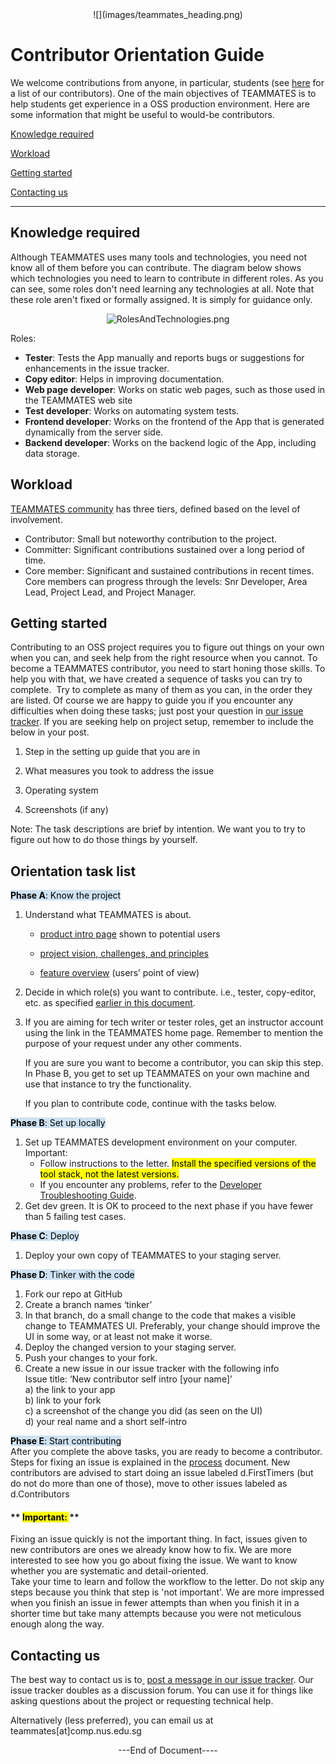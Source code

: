 <center>![](images/teammates_heading.png) </center>


# **Contributor Orientation Guide**



We welcome contributions from anyone, in particular, students (see [here](https://www.google.com/url?q=http://teammatesv4.appspot.com/about.html&sa=D&ust=1458427634357000&usg=AFQjCNGIbS5nfk0HxVCMSqPXXmcaOSz47w) for a list of our contributors). One of the main objectives of TEAMMATES is to help students get experience in a OSS production environment. Here are some information that might be useful to would-be contributors.



[Knowledge required](#h.abftcg92xk1k)

[Workload](#h.8yn20iebwilp)

[Getting started](#h.4es3v3yquxal)

[Contacting us](#h.5lngkuxtl5mo)

* * *



## Knowledge required

Although TEAMMATES uses many tools and technologies, you need not know all of them before you can contribute. The diagram below shows which technologies you need to learn to contribute in different roles. As you can see, some roles don't need learning any technologies at all. Note that these role aren't fixed or formally assigned. It is simply for guidance only.

<center>

![RolesAndTechnologies.png](https://lh6.googleusercontent.com/3cvr4dEJEBiqlsY_X6-sTwTyYCvk_d5YKsLM2Z-IWI7AEd6c1bYgZ4LDW5yDbwrd9b3kIrGD08kIKyVkg9vHmO-_iXhs8bpGQyJnwpKA12pFWj1Tj-XYuXVYkOBgoI_BVBHkR6I)

</center>

Roles:

* **Tester**: Tests the App manually and reports bugs or suggestions for enhancements in the issue tracker.
*   **Copy editor**: Helps in improving documentation.
*   **Web page developer**: Works on static web pages, such as those used in the TEAMMATES web site
*   **Test developer**: Works on automating system tests.
*   **Frontend developer**: Works on the frontend of the App that is generated dynamically from the server side.
*   **Backend developer**: Works on the backend logic of the App, including data storage.

## Workload

[TEAMMATES community](https://www.google.com/url?q=https://teammatesv4.appspot.com/about.html&sa=D&ust=1458427634375000&usg=AFQjCNF9iNnM6PPTk5wwrsnKRUCsLst1xQ) has three tiers, defined based on the level of involvement.

*   Contributor: Small but noteworthy contribution to the project.
*   Committer: Significant contributions sustained over a long period of time.
*   Core member: Significant and sustained contributions in recent times. Core members can progress through the levels: Snr Developer, Area Lead, Project Lead, and Project Manager.

## Getting started

Contributing to an OSS project requires you to figure out things on your own when you can, and seek help from the right resource when you cannot. To become a TEAMMATES contributor, you need to start honing those skills. To help you with that, we have created a sequence of tasks you can try to complete.  Try to complete as many of them as you can, in the order they are listed. Of course we are happy to guide you if you encounter any difficulties when doing these tasks; just post your question in [our issue tracker](https://www.google.com/url?q=https://github.com/TEAMMATES/teammates/issues&sa=D&ust=1458427634380000&usg=AFQjCNEfiA-pDqfeFk-NWy7uSU2vJdd4UA). If you are seeking help on project setup, remember to include the below in your post.

1. Step in the setting up guide that you are in

2. What measures you took to address the issue

3. Operating system

4. Screenshots (if any)


Note: The task descriptions are brief by intention. We want you to try to figure out how to do those things by yourself.

## Orientation task list

<mark style="background-color: #cfe2f3">**Phase A**: Know the project</mark>
<br />
1.  Understand what TEAMMATES is about.
    * [product intro page](https://www.google.com/url?q=https://teammatesv4.appspot.com&sa=D&ust=1458427634385000&usg=AFQjCNEDi3V_xRJj6Sv4x0rTuMreo4zIXA) shown to potential users

    * [project vision, challenges, and principles](https://www.google.com/url?q=http://teammatesv4.appspot.com/dev/devman.html%23project&sa=D&ust=1458427634387000&usg=AFQjCNGm_T3iGMuSsidiGRVwLGI_Ybs4Gg)
    * [feature overview](https://www.google.com/url?q=https://teammatesv4.appspot.com/features.html&sa=D&ust=1458427634388000&usg=AFQjCNFEaB-epSz6Mo5ICeLwqA-BNxCJMg) (users’ point of view)

2.  Decide in which role(s) you want to contribute. i.e., tester, copy-editor, etc. as specified [earlier in this document](#id.49lgk6iu1w59).
3.  If you are aiming for tech writer or tester roles, get an instructor account using the link in the TEAMMATES home page. Remember to mention the purpose of your request under any other comments.

    If you are sure you want to become a contributor, you can skip this step. In Phase B, you get to set up TEAMMATES on your own machine and use that instance to try the functionality.

    If you plan to contribute code, continue with the tasks below.



<mark style="background-color: #cfe2f3">**Phase B**: Set up locally</mark>

1.  Set up TEAMMATES development environment on your computer.  
    Important:  
    * Follow instructions to the letter. <mark>Install the specified versions of the tool stack, not the latest versions.</mark>  
    * If you encounter any problems, refer to the [Developer Troubleshooting Guide](https://www.google.com/url?q=https://docs.google.com/document/d/1_p7WOGryOStPfTGA_ZifE1kVlskb1zfd3HZwc4lE4QQ/pub?embedded%3Dtrue&sa=D&ust=1458427634398000&usg=AFQjCNGVBlVtbfAZEnGnVwGudarEORsfRw).
2.  Get dev green. It is OK to proceed to the next phase if you have fewer than 5 failing test cases.




<mark style="background-color: #cfe2f3">**Phase C**: Deploy</mark>

1.  Deploy your own copy of TEAMMATES to your staging server.

<mark style="background-color: #cfe2f3">**Phase D**: Tinker with the code</mark>

1.  Fork our repo at GitHub
2.  Create a branch names ‘tinker’
3.  In that branch, do a small change to the code that makes a visible change to TEAMMATES UI. Preferably, your change should improve the UI in some way, or at least not make it worse.
4.  Deploy the changed version to your staging server.
5.  Push your changes to your fork.
6.  Create a new issue in our issue tracker with the following info  
    Issue title: ‘New contributor self intro [your name]’    
    a) the link to your app  
    b) link to your fork  
    c) a screenshot of the change you did (as seen on the UI)  
    d) your real name and a short self-intro


<mark style="background-color: #cfe2f3">**Phase E**: Start contributing</mark>  
After you complete the above tasks, you are ready to become a contributor. Steps for fixing an issue is explained in the [process](https://www.google.com/url?q=https://github.com/TEAMMATES/repo/blob/master/devdocs/process.md&sa=D&ust=1458427634412000&usg=AFQjCNGUevpZNIogCae6RA0FQvZoI2etWQ) document. New contributors are advised to start doing an issue labeled d.FirstTimers (but do not do more than one of those), move to other issues labeled as d.Contributors  


#### ** <mark> Important: </mark> **

Fixing an issue quickly is not the important thing. In fact, issues given to new contributors are ones we already know how to fix. We are more interested to see how you go about fixing the issue. We want to know whether you are systematic and detail-oriented.  
Take your time to learn and follow the workflow to the letter. Do not skip any steps because you think that step is 'not important'. We are more impressed when you finish an issue in fewer attempts than when you finish it in a shorter time but take many attempts because you were not meticulous enough along the way.  


## Contacting us

The best way to contact us is to[ ](https://www.google.com/url?q=https://github.com/TEAMMATES/teammates/issues/new&sa=D&ust=1458427634421000&usg=AFQjCNHGZZ7OUGSW29iXO6FKgOaRHmq0Eg) [post a message in our issue tracker](https://www.google.com/url?q=https://github.com/TEAMMATES/teammates/issues/new&sa=D&ust=1458427634422000&usg=AFQjCNFXV3v7oCbAQmkZQbtnQKEQwSAOGQ). Our issue tracker doubles as a discussion forum. You can use it for things like asking questions about the project or requesting technical help.

Alternatively (less preferred), you can email us at teammates[at]comp.nus.edu.sg

<center> ---End of Document---- </center>
